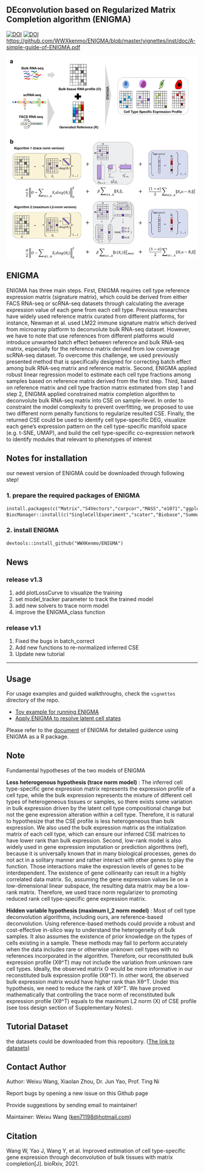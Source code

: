 ## DEconvolution based on Regularized Matrix Completion algorithm (ENIGMA)
[![DOI](https://zenodo.org/badge/DOI/10.5281/zenodo.5907208.svg)](https://doi.org/10.5281/zenodo.5907208)
[![DOI](https://zenodo.org/badge/DOI/10.5281/zenodo.5906932.svg)](https://doi.org/10.5281/zenodo.5906932)
https://github.com/WWXkenmo/ENIGMA/blob/master/vignettes/inst/doc/A-simple-guide-of-ENIGMA.pdf

![ENIGMA](https://github.com/WWXkenmo/ENIGMA/blob/master/vignettes/Fig1.png)

## ENIGMA
ENIGMA has three main steps. First, ENIGMA requires cell type reference expression matrix (signature matrix), which could be derived from either FACS RNA-seq or scRNA-seq datasets through calculating the average expression value of each gene from each cell type. Previous researches have widely used reference matrix curated from different platforms, for instance, Newman et al. used LM22 immune signature matrix which
derived from microarray platform to deconvolute bulk RNA-seq dataset. However, we
have to note that use references from different platforms would introduce unwanted batch
effect between reference and bulk RNA-seq matrix, especially for the reference matrix
derived from low coverage scRNA-seq dataset. To overcome this challenge, we used
previously presented method that is specifically designed for correcting batch effect among
bulk RNA-seq matrix and reference matrix. Second, ENIGMA applied robust
linear regression model to estimate each cell type fractions among samples based on
reference matrix derived from the first step. Third, based on reference matrix and cell type
fraction matrix estimated from step 1 and step 2, ENIGMA applied constrained matrix
completion algorithm to deconvolute bulk RNA-seq matrix into CSE on sample-level. In
order to constraint the model complexity to prevent overfitting, we proposed to use two
different norm penalty functions to regularize resulted CSE. Finally, the returned CSE could
be used to identify cell type-specific DEG, visualize each gene’s expression pattern on the
cell type-specific manifold space (e.g. t-SNE, UMAP), and build the cell type-specific
co-expression network to identify modules that relevant to phenotypes of interest

## Notes for installation
our newest version of ENIGMA could be downloaded through following step!
### 1. prepare the required packages of ENIGMA
```
install.packages(c("Matrix","S4Vectors","corpcor","MASS","e1071","ggplot2","cowplot","magrittr","purrr","tibble","nnls","doParallel","tidyr","plyr"))
BiocManager::install(c("SingleCellExperiment","scater","Biobase","SummarizedExperiment","sva","preprocessCore"))
```
### 2. install ENIGMA
```
devtools::install_github("WWXKenmo/ENIGMA")
```

## News
### release v1.3
1. add plotLossCurve to visualize the training
2. set model_tracker parameter to track the trained model
3. add new solvers to trace norm model
4. improve the ENIGMA_class function

### release v1.1
1. Fixed the bugs in batch_correct
2. Add new functions to re-normalized inferred CSE
3. Update new tutorial
---------------------------------------------------------
## Usage
For usage examples and guided walkthroughs, check the `vignettes` directory of the repo. 

* [Toy example for running ENIGMA](https://htmlpreview.github.io/?https://github.com/WWXkenmo/ENIGMA/blob/master/vignettes/ENIGMA_toy2.html)
* [Apply ENIGMA to resolve latent cell states](https://htmlpreview.github.io/?https://github.com/WWXkenmo/ENIGMA/blob/master/vignettes/ENIGMA_cell_heterogeneity1.html)

Please refer to the [document](https://github.com/WWXkenmo/ENIGMA/blob/master/vignettes/A-simple-guide-of-ENIGMA.pdf) of ENIGMA for detailed guidence using ENIGMA as a R package. 

## Note
Fundamental hypotheses of the two models of ENIGMA

**Less heterogenous hypothesis (trace norm model)** : The inferred cell type-specific gene expression matrix represents the expression profile of a cell type, while the bulk expression represents the mixture of different cell types of heterogeneous tissues or samples, so there exists some variation in bulk expression driven by the latent cell type compositional change but not the gene expression alteration within a cell type. Therefore, it is natural to hypothesize that the CSE profile is less heterogeneous than bulk expression. We also used the bulk expression matrix as the initialization matrix of each cell type, which can ensure our inferred CSE matrices to have lower rank than bulk expression. Second, low-rank model is also widely used in gene expression imputation or prediction algorithms (ref), because it is universally known that in many biological processes, genes do not act in a solitary manner and rather interact with other genes to play the function. Those interactions make the expression levels of genes to be interdependent. The existence of gene collinearity can result in a highly correlated data matrix. So, assuming the gene expression values lie on a low-dimensional linear subspace, the resulting data matrix may be a low-rank matrix. Therefore, we used trace norm regularizer to promoting reduced rank cell type-specific gene expression matrix.

**Hidden variable hypothesis (maximum l_2 norm model)** : Most of cell type deconvolution algorithms, including ours, are reference-based deconvolution. Using reference-based methods could provide a robust and cost-effective in-silico way to understand the heterogeneity of bulk samples. It also assumes the existence of prior knowledge on the types of cells existing in a sample. These methods may fail to perform accurately when the data includes rare or otherwise unknown cell types with no references incorporated in the algorithm. Therefore, our reconstituted bulk expression profile (Xθ^T) may not include the variation from unknown rare cell types. Ideally, the observed matrix O would be more informative in our reconstituted bulk expression profile (Xθ^T). In other word, the observed bulk expression matrix would have higher rank than Xθ^T. Under this hypothesis, we need to reduce the rank of Xθ^T. We have proved mathematically that controlling the trace norm of reconstituted bulk expression profile (Xθ^T) equals to the maximum L2 norm (X) of CSE profile (see loss design section of Supplementary Notes).


## Tutorial Dataset
the datasets could be downloaded from this repository. ([The link to datasets](https://doi.org/10.5281/zenodo.5906932))

## Contact Author
Author: Weixu Wang, Xiaolan Zhou, Dr. Jun Yao, Prof. Ting Ni

Report bugs by opening a new issue on this Github page

Provide suggestions by sending email to maintainer!

Maintainer: Weixu Wang (ken71198@hotmail.com)

## Citation
Wang W, Yao J, Wang Y, et al. Improved estimation of cell type-specific gene expression through deconvolution of bulk tissues with matrix completion[J]. bioRxiv, 2021.
